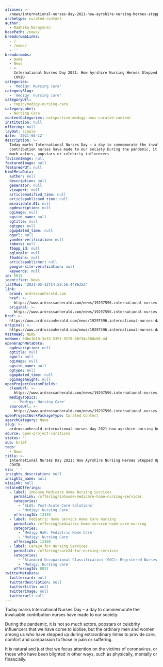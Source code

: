 ```yaml
---
aliases: >-
  /news/international-nurses-day-2021-how-ayrshire-nursing-heroes-stepped-up-during-covid
archetype: curated-content
author:
  - Radhika Narayanan
basePath: /news/
breadcrumbLinks:
  - /
  - /news/
  - ''
breadcrumbs:
  - Home
  - News
  - >-
    International Nurses Day 2021: How Ayrshire Nursing Heroes Stepped Up During
    COVID
categories:
  - 'Medigy: Nursing Care'
categorySlug:
  - 'medigy: nursing care'
categoryUrl:
  - topic/medigy-nursing-care
categoryLabel:
  - Nursing Care
contentCategories: netspective-medigy-news-curated-content
institution: null
offering: null
layOut: single
date: '2021-05-12'
description: >-
  Today marks International Nurses Day – a day to commemorate the invaluable
  contribution nurses have made to our society.During the pandemic, it is not so
  much actors, popstars or celebrity influencers
favIconImage: null
featuredImage: null
featuredPdf: null
htmlMetaData:
  author: null
  description: null
  generator: null
  viewport: null
  articlemodified_time: null
  articlepublished_time: null
  msvalidate.01: null
  ogdescription: null
  ogimage: null
  ogsite_name: null
  ogtitle: null
  ogtype: null
  ogupdated_time: null
  ogurl: null
  yandex-verification: null
  robots: null
  fbapp_id: null
  oglocale: null
  fbadmins: null
  articlepublisher: null
  google-site-verification: null
  keywords: null
id: 5618
identifier: News
lastMod: '2021-05-12T14:59:56.448635Z'
link:
  brand: ardrossanherald.com
  href: >-
    https://www.ardrossanherald.com/news/19297596.international-nurses-day-2021-ayrshire-nurses-stepped-covid/
  original: >-
    https://www.ardrossanherald.com/news/19297596.international-nurses-day-2021-ayrshire-nurses-stepped-covid/
href: >-
  https://www.ardrossanherald.com/news/19297596.international-nurses-day-2021-ayrshire-nurses-stepped-covid/
original: >-
  https://www.ardrossanherald.com/news/19297596.international-nurses-day-2021-ayrshire-nurses-stepped-covid/
mastHead: NEWS
mdName: 0dbe1b10-3e33-5351-92f8-30f34c68de00.md
openGraphMetaData:
  ogdescription: null
  ogtitle: null
  ogurl: null
  ogimage: null
  ogsite_name: null
  ogtype: null
  ogupdated_time: null
  ogimageheight: null
openProjectCustomFields:
  cleanUrl: >-
    https://www.ardrossanherald.com/news/19297596.international-nurses-day-2021-ayrshire-nurses-stepped-covid/
  medigyTopics:
    - 'Medigy: Nursing Care'
  sourceUrl: >-
    https://www.ardrossanherald.com/news/19297596.international-nurses-day-2021-ayrshire-nurses-stepped-covid/
openProjectWorkPackageType: Curated Content
searchCategory: News
slug: >-
  ardrossanherald-international-nurses-day-2021-how-ayrshire-nursing-heroes-stepped-up-during-covid
source: open-project-curations
status: ''
sub: brief
tags:
  - News
title: >-
  International Nurses Day 2021: How Ayrshire Nursing Heroes Stepped Up During
  COVID
via: ' '
insights_description: null
insights_name: null
viaLink: null
relatedOfferings:
  - label: InHouse Medicare Home Nursing Services
    permalink: /offering/inhouse-medicare-home-nursing-services
    categories:
      - 'KLAS: Post-Acute Care Solutions'
      - 'Medigy: Nursing Care'
    offeringId: 13156
  - label: Pediatric Home Service Home Care Nursing
    permalink: /offering/pediatric-home-service-home-care-nursing
    categories:
      - 'Medigy HaH: Pediatric Home Care'
      - 'Medigy: Nursing Care'
    offeringId: 13109
  - label: Care24 for Nursing Services
    permalink: /offering/care24-for-nursing-services
    categories:
      - 'Standard Occupational Classification (SOC): Registered Nurses'
      - 'Medigy: Nursing Care'
    offeringId: 8891
twitterMetaData:
  twittercard: null
  twitterdescription: null
  twittertitle: null
  twitterimage: null
  twitterurl: null
---
```

<p>Today marks International Nurses Day – a day to commemorate the invaluable contribution nurses have made to our society.</p><p>During the pandemic, it is not so much actors, popstars or celebrity influencers that we have come to idolise, but the ordinary men and women among us who have stepped up during extraordinary times to provide care, comfort and compassion to those in pain or suffering.</p><p>It is natural and just that we focus attention on the victims of coronavirus, or those who have been blighted in other ways, such as physically, mentally or financially.</p>